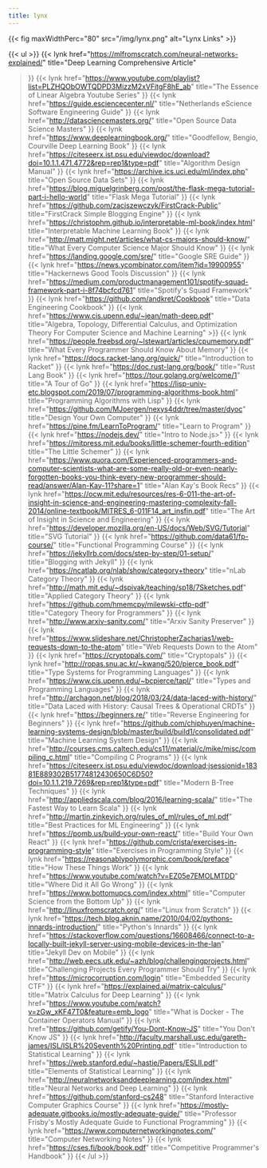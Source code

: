 ```yaml
---
title: lynx
---
```


{{< fig maxWidthPerc="80" src="/img/lynx.png" alt="Lynx Links" >}}

{{< ul >}}
{{< lynk
  href="https://mlfromscratch.com/neural-networks-explained/"
  title="Deep Learning Comprehensive Article"
>}}
{{< lynk
  href="https://www.youtube.com/playlist?list=PLZHQObOWTQDPD3MizzM2xVFitgF8hE_ab"
  title="The Essence of Linear Algebra Youtube Series"
>}}
{{< lynk
  href="https://guide.esciencecenter.nl/"
  title="Netherlands eScience Software Engineering Guide"
>}}
{{< lynk
  href="http://datasciencemasters.org/"
  title="Open Source Data Science Masters"
>}}
{{< lynk
  href="https://www.deeplearningbook.org/"
  title="Goodfellow, Bengio, Courville Deep Learning Book"
>}}
{{< lynk
  href="https://citeseerx.ist.psu.edu/viewdoc/download?doi=10.1.1.471.4772&rep=rep1&type=pdf"
  title="Algorithm Design Manual"
>}}
{{< lynk
  href="https://archive.ics.uci.edu/ml/index.php"
  title="Open Source Data Sets"
>}}
{{< lynk
  href="https://blog.miguelgrinberg.com/post/the-flask-mega-tutorial-part-i-hello-world"
  title="Flask Mega Tutorial"
>}}
{{< lynk
  href="https://github.com/zacjszewczyk/FirstCrack-Public"
  title="FirstCrack Simple Blogging Engine"
>}}
{{< lynk
  href="https://christophm.github.io/interpretable-ml-book/index.html"
  title="Interpretable Machine Learning Book"
>}}
{{< lynk
  href="http://matt.might.net/articles/what-cs-majors-should-know/"
  title="What Every Computer Science Major Should Know"
>}}
{{< lynk
  href="https://landing.google.com/sre/"
  title="Google SRE Guide"
>}}
{{< lynk
  href="https://news.ycombinator.com/item?id=19900955"
  title="Hackernews Good Tools Discussion"
>}}
{{< lynk
  href="https://medium.com/productmanagement101/spotify-squad-framework-part-i-8f74bcfcd761"
  title="Spotify's Squad Framework"
>}}
{{< lynk
  href="https://github.com/andkret/Cookbook"
  title="Data Engineering Cookbook"
>}}
{{< lynk
  href="https://www.cis.upenn.edu/~jean/math-deep.pdf"
  title="Algebra, Topology, Differential Calculus, and Optimization Theory For Computer Science and Machine Learning" >}}
{{< lynk
  href="https://people.freebsd.org/~lstewart/articles/cpumemory.pdf"
  title="What Every Programmer Should Know About Memory"
>}}
{{< lynk
  href="https://docs.racket-lang.org/quick/"
  title="Introduction to Racket"
>}}
{{< lynk
  href="https://doc.rust-lang.org/book/"
  title="Rust Lang Book"
>}}
{{< lynk
  href="https://tour.golang.org/welcome/1"
  title="A Tour of Go"
>}}
{{< lynk
  href="https://lisp-univ-etc.blogspot.com/2019/07/programming-algorithms-book.html"
  title="Programming Algorithms with Lisp"
>}}
{{< lynk
  href="https://github.com/MJoergen/nexys4ddr/tree/master/dyoc"
  title="Design Your Own Computer"
>}}
{{< lynk
  href="https://pine.fm/LearnToProgram/"
  title="Learn to Program"
>}}
{{< lynk
  href="https://nodejs.dev/"
  title="Intro to Node.js>"
>}}
{{< lynk
  href="https://mitpress.mit.edu/books/little-schemer-fourth-edition"
  title="The Little Schemer"
>}}
{{< lynk
  href="https://www.quora.com/Experienced-programmers-and-computer-scientists-what-are-some-really-old-or-even-nearly-forgotten-books-you-think-every-new-programmer-should-read/answer/Alan-Kay-11?share=1"
  title="Alan Kay's Book Recs"
>}}
{{< lynk
  href="https://ocw.mit.edu/resources/res-6-011-the-art-of-insight-in-science-and-engineering-mastering-complexity-fall-2014/online-textbook/MITRES_6-011F14_art_insfin.pdf"
  title="The Art of Insight in Science and Engineering"
>}}
{{< lynk
  href="https://developer.mozilla.org/en-US/docs/Web/SVG/Tutorial"
  title="SVG Tutorial"
>}}
{{< lynk
  href="https://github.com/data61/fp-course/"
  title="Functional Programming Course"
>}}
{{< lynk
  href="https://jekyllrb.com/docs/step-by-step/01-setup/"
  title="Blogging with Jekyll"
>}}
{{< lynk
  href="https://ncatlab.org/nlab/show/category+theory"
  title="nLab Category Theory"
>}}
{{< lynk
  href="http://math.mit.edu/~dspivak/teaching/sp18/7Sketches.pdf"
  title="Applied Category Theory"
>}}
{{< lynk
  href="https://github.com/hmemcpy/milewski-ctfp-pdf"
  title="Category Theory for Programmers"
>}}
{{< lynk
  href="http://www.arxiv-sanity.com/"
  title="Arxiv Sanity Preserver"
>}}
{{< lynk
  href="https://www.slideshare.net/ChristopherZacharias1/web-requests-down-to-the-atom"
  title="Web Requests Down to the Atom"
>}}
{{< lynk
  href="https://cryptopals.com/"
  title="Cryptopals"
>}}
{{< lynk
  href="http://ropas.snu.ac.kr/~kwang/520/pierce_book.pdf"
  title="Type Systems for Programming Languages"
>}}
{{< lynk
  href="https://www.cis.upenn.edu/~bcpierce/tapl/"
  title="Types and Programming Languages"
>}}
{{< lynk
  href="http://archagon.net/blog/2018/03/24/data-laced-with-history/"
  title="Data Laced with History: Causal Trees & Operational CRDTs"
>}}
{{< lynk
  href="https://beginners.re/"
  title="Reverse Engineering for Beginners"
>}}
{{< lynk
  href="https://github.com/chiphuyen/machine-learning-systems-design/blob/master/build/build1/consolidated.pdf"
  title="Machine Learning System Design"
>}}
{{< lynk
  href="http://courses.cms.caltech.edu/cs11/material/c/mike/misc/compiling_c.html"
  title="Compiling C Programs"
>}}
{{< lynk
  href="https://citeseerx.ist.psu.edu/viewdoc/download;jsessionid=18381E889302B51774812430650C6D50?doi=10.1.1.219.7269&rep=rep1&type=pdf"
  title="Modern B-Tree Techniques"
>}}
{{< lynk
  href="http://appliedscala.com/blog/2016/learning-scala/"
  title="The Fastest Way to Learn Scala"
>}}
{{< lynk
  href="http://martin.zinkevich.org/rules_of_ml/rules_of_ml.pdf"
  title="Best Practices for ML Engineering"
>}}
{{< lynk
  href="https://pomb.us/build-your-own-react/"
  title="Build Your Own React"
>}}
{{< lynk
  href="https://github.com/crista/exercises-in-programming-style"
  title="Exercises in Programming Style"
>}}
{{< lynk
  href="https://reasonablypolymorphic.com/book/preface"
  title="How These Things Work"
>}}
{{< lynk
  href="https://www.youtube.com/watch?v=EZ05e7EMOLMTDD"
  title="Where Did it All Go Wrong"
>}}
{{< lynk
  href="https://www.bottomupcs.com/index.xhtml"
  title="Computer Science from the Bottom Up"
>}}
{{< lynk
  href="http://linuxfromscratch.org/"
  title="Linux from Scratch"
>}}
{{< lynk
  href="https://tech.blog.aknin.name/2010/04/02/pythons-innards-introduction/"
  title="Python's Innards"
>}}
{{< lynk
  href="https://stackoverflow.com/questions/16608466/connect-to-a-locally-built-jekyll-server-using-mobile-devices-in-the-lan"
  title="Jekyll Dev on Mobile"
>}}
{{< lynk
  href="http://web.eecs.utk.edu/~azh/blog/challengingprojects.html"
  title="Challenging Projects Every Programmer Should Try"
>}}
{{< lynk
  href="https://microcorruption.com/login"
  title="Embedded Security CTF"
>}}
{{< lynk
  href="https://explained.ai/matrix-calculus/"
  title="Matrix Calculus for Deep Learning"
>}}
{{< lynk
  href="https://www.youtube.com/watch?v=zGw_xKF47T0&feature=emb_logo"
  title="What is Docker - The Container Operators Manual"
>}}
{{< lynk
  href="https://github.com/getify/You-Dont-Know-JS"
  title="You Don't Know JS"
>}}
{{< lynk
  href="http://faculty.marshall.usc.edu/gareth-james/ISL/ISLR%20Seventh%20Printing.pdf"
  title="Introduction to Statistical Learning"
>}}
{{< lynk
  href="https://web.stanford.edu/~hastie/Papers/ESLII.pdf"
  title="Elements of Statistical Learning"
>}}
{{< lynk
  href="http://neuralnetworksanddeeplearning.com/index.html"
  title="Neural Networks and Deep Learning"
>}}
{{< lynk
  href="https://github.com/stanford-cs248"
  title="Stanford Interactive Computer Graphics Course"
>}}
{{< lynk
  href="https://mostly-adequate.gitbooks.io/mostly-adequate-guide/"
  title="Professor Frisby's Mostly Adequate Guide to Functional Programming"
>}}
{{< lynk
  href="https://www.computernetworkingnotes.com/"
  title="Computer Networking Notes"
>}}
{{< lynk
  href="https://cses.fi/book/book.pdf"
  title="Competitive Programmer's Handbook"
>}}
{{< /ul >}}
